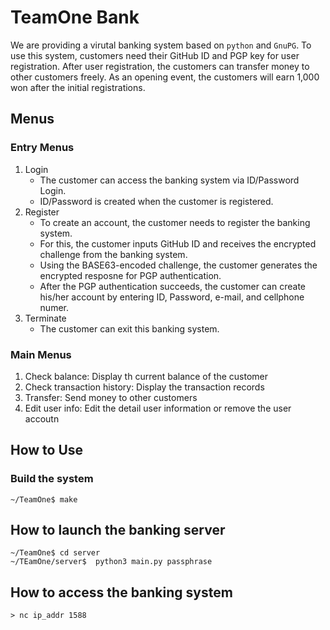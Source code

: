 # TeamOne Bank
We are providing a virutal banking system based on `python` and `GnuPG`.
To use this system, customers need their GitHub ID and PGP key for user registration.
After user registration, the customers can transfer money to other customers freely.
As an opening event, the customers will earn 1,000 won after the initial registrations.

## Menus

### Entry Menus
1. Login
   * The customer can access the banking system via ID/Password Login.
   * ID/Password is created when the customer is registered.
2. Register
   * To create an account, the customer needs to register the banking system.
   * For this, the customer inputs GitHub ID and receives the encrypted challenge from the banking system.
   * Using the BASE63-encoded challenge, the customer generates the encrypted resposne for PGP authentication.
   * After the PGP authentication succeeds, the customer can create his/her account by entering ID, Password, e-mail, and cellphone numer.
3. Terminate
   * The customer can exit this banking system.

### Main Menus
1. Check balance: Display th current balance of the customer
2. Check transaction history: Display the transaction records
3. Transfer: Send money to other customers
4. Edit user info: Edit the detail user information or remove the user accoutn

## How to Use

### Build the system
```
~/TeamOne$ make
```

## How to launch the banking server
```
~/TeamOne$ cd server
~/TEamOne/server$  python3 main.py passphrase
```

## How to access the banking system
```
> nc ip_addr 1588
``` 
